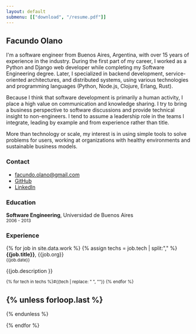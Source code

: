 ```yaml
---
layout: default
submenu: [["download", "/resume.pdf"]]
---
```


## Facundo Olano

I'm a software engineer from Buenos Aires, Argentina, with over 15 years of experience in the industry.
During the first part of my career, I worked as a Python and Django web developer while completing my Software Engineering degree.
Later, I specialized in backend development, service-oriented architectures, and distributed systems, using various technologies and programming languages (Python, Node.js, Clojure, Erlang, Rust).

Because I think that software development is primarily a human activity, I place a high value on communication and knowledge sharing. I try to bring a business perspective to software discussions and provide technical insight to non-engineers. I tend to assume a leadership role in the teams I integrate, leading by example and from experience rather than title.

More than technology or scale, my interest is in using simple tools to solve problems for users, working at organizations with healthy environments and sustainable business models.

### Contact

- [facundo.olano@gmail.com](mailto:facundo.olano@gmail.com)
- [GitHub](https://github.com/facundoolano)
- [LinkedIn](https://www.linkedin.com/in/facundoolano/)

### Education

**Software Engineering**, Universidad de Buenos Aires
  <br/> <small><span class="date">2006 - 2013</span></small>

### Experience

{% for job in site.data.work %}
{% assign techs = job.tech | split:"," %}
<b>{{job.title}}</b>, {{job.org}}
  <br/> <small><span class="date">{{job.date}}</span></small>

  {{job.description }}

  <small><span class="date"> {% for tech in techs %}#{{tech | replace: " ", ""}} {% endfor %}</span></small>

{% unless forloop.last %}
---
{% endunless %}

{% endfor %}
